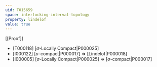 ```yaml
---
uid: T015659
space: interlocking-interval-topology
property: lindelof
value: true
---
```

[[Proof]]

* [T000118] [$\sigma$-Locally Compact|P000025]
* [I000122] [$\sigma$-compact|P000017] => [Lindelof|P000018]
* [I000005] [$\sigma$-Locally Compact|P000025] => [$\sigma$-compact|P000017]


